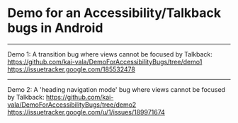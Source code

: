 # Demo for an Accessibility/Talkback bugs in Android

---

Demo 1: A transition bug where views cannot be focused by Talkback:
https://github.com/kai-vala/DemoForAccessibilityBugs/tree/demo1
https://issuetracker.google.com/185532478

---

Demo 2: A 'heading navigation mode' bug where views cannot be focused by Talkback:
https://github.com/kai-vala/DemoForAccessibilityBugs/tree/demo2
https://issuetracker.google.com/u/1/issues/189971674
